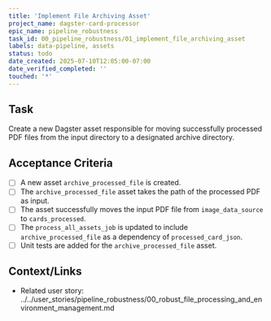 ```yaml
---
title: 'Implement File Archiving Asset'
project_name: dagster-card-processor
epic_name: pipeline_robustness
task_id: 00_pipeline_robustness/01_implement_file_archiving_asset
labels: data-pipeline, assets
status: todo
date_created: 2025-07-10T12:05:00-07:00
date_verified_completed: ''
touched: '*'
---
```


## Task

Create a new Dagster asset responsible for moving successfully processed PDF files from the input directory to a designated archive directory.

## Acceptance Criteria

- [ ] A new asset `archive_processed_file` is created.
- [ ] The `archive_processed_file` asset takes the path of the processed PDF as input.
- [ ] The asset successfully moves the input PDF file from `image_data_source` to `cards_processed`.
- [ ] The `process_all_assets_job` is updated to include `archive_processed_file` as a dependency of `processed_card_json`.
- [ ] Unit tests are added for the `archive_processed_file` asset.

## Context/Links

- Related user story: ../../user_stories/pipeline_robustness/00_robust_file_processing_and_environment_management.md
